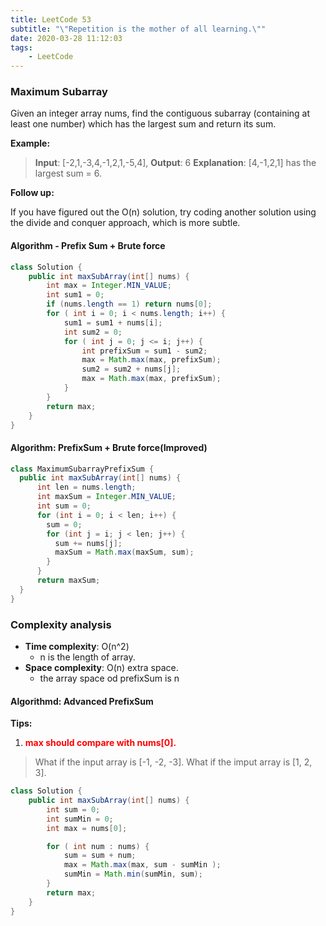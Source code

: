```yaml
---
title: LeetCode 53
subtitle: "\"Repetition is the mother of all learning.\""
date: 2020-03-28 11:12:03
tags:
    - LeetCode
---
```

### Maximum Subarray

Given an integer array nums, find the contiguous subarray (containing at least one number) which has the largest sum and return its sum.

**Example:**

> **Input**: [-2,1,-3,4,-1,2,1,-5,4],
  **Output**: 6
  **Explanation**: [4,-1,2,1] has the largest sum = 6. 

**Follow up:**

If you have figured out the O(n) solution, try coding another solution using the divide and conquer approach, which is more subtle.

#### Algorithm - Prefix Sum + Brute force
```java
class Solution {
    public int maxSubArray(int[] nums) {
        int max = Integer.MIN_VALUE;
        int sum1 = 0;
        if (nums.length == 1) return nums[0];
        for ( int i = 0; i < nums.length; i++) {
            sum1 = sum1 + nums[i];
            int sum2 = 0;
            for ( int j = 0; j <= i; j++) {              
                int prefixSum = sum1 - sum2;
                max = Math.max(max, prefixSum);
                sum2 = sum2 + nums[j];
                max = Math.max(max, prefixSum);
            }
        }
        return max;
    }
}
```
#### Algorithm: PrefixSum + Brute force(Improved)
```java
class MaximumSubarrayPrefixSum {
  public int maxSubArray(int[] nums) {
      int len = nums.length;
      int maxSum = Integer.MIN_VALUE;
      int sum = 0;
      for (int i = 0; i < len; i++) {
        sum = 0;
        for (int j = i; j < len; j++) {
          sum += nums[j];
          maxSum = Math.max(maxSum, sum);
        }
      }
      return maxSum;
  }
}
```


### Complexity analysis
- **Time complexity**: O(n^2)
    - n is the length of array.
- **Space complexity**: O(n) extra space.
    - the array space od prefixSum is n
    
#### Algorithmd: Advanced PrefixSum

**Tips:**
1. <font color="red">**max should compare with nums[0].**</font>
> What if the input array is [-1, -2, -3].
> What if the imput array is [1, 2, 3].
 
 
```java
class Solution {
    public int maxSubArray(int[] nums) {
        int sum = 0;
        int sumMin = 0;
        int max = nums[0];

        for ( int num : nums) {
            sum = sum + num;
            max = Math.max(max, sum - sumMin );
            sumMin = Math.min(sumMin, sum);            
        }
        return max;
    }
}
```